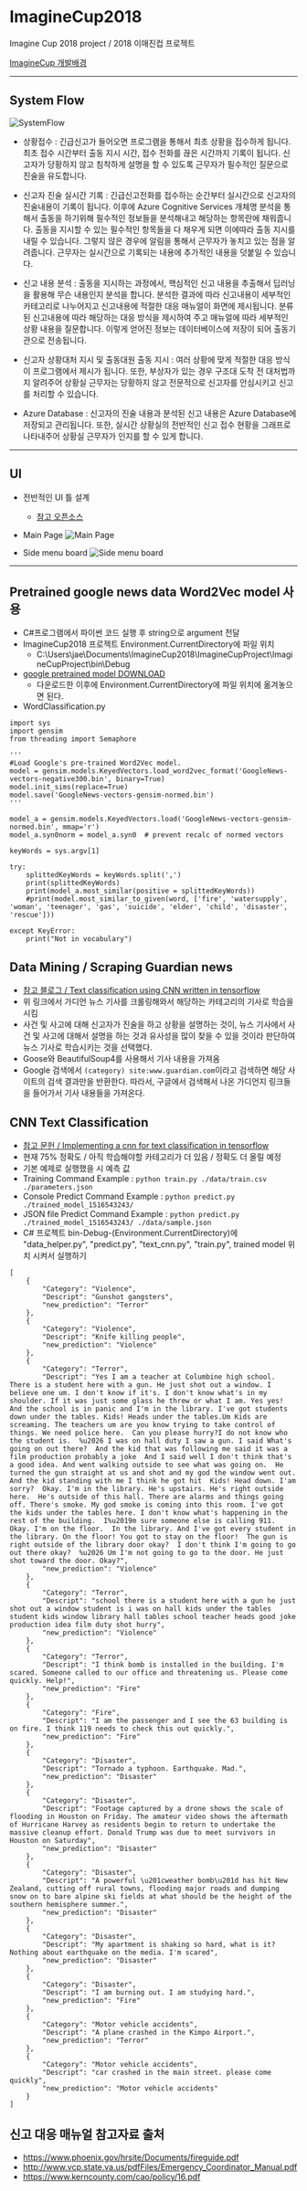 # ImagineCup2018
Imagine Cup 2018 project / 2018 이매진컵 프로젝트

[ImagineCup 개발배경](https://github.com/ninetyfivejae/ImagineCup2018/wiki/Imagine-Cup-2018-%EC%95%84%EC%9D%B4%EB%94%94%EC%96%B4-%EC%A0%95%EB%A6%AC)

---

## System Flow

![SystemFlow](http://cfile3.uf.tistory.com/image/99D489435A6C151B2A36E4)

- 상황접수 : 긴급신고가 들어오면 프로그램을 통해서 최초 상황을 접수하게 됩니다. 최초 접수 시간부터 출동 지시 시간, 접수 전화를 끊은 시간까지 기록이 됩니다. 신고자가 당황하지 않고 침착하게 설명을 할 수 있도록 근무자가 필수적인 질문으로 진술을 유도합니다.

- 신고자 진술 실시간 기록 : 긴급신고전화를 접수하는 순간부터 실시간으로 신고자의 진술내용이 기록이 됩니다. 이후에 Azure Cognitive Services 개체명 분석을 통해서 출동을 하기위해 필수적인 정보들을 분석해내고 해당하는 항목란에 채워줍니다. 출동을 지시할 수 있는 필수적인 항목들을 다 채우게 되면 이에따라 출동 지시를 내릴 수 있습니다. 그렇지 않은 경우에 알림을 통해서 근무자가 놓치고 있는 점을 알려줍니다. 근무자는 실시간으로 기록되는 내용에 추가적인 내용을 덧붙일 수 있습니다.

- 신고 내용 분석 : 출동을 지시하는 과정에서, 핵심적인 신고 내용을 추출해서 딥러닝을 활용해 무슨 내용인지 분석을 합니다. 분석한 결과에 따라 신고내용이 세부적인 카테고리로 나누어지고 신고내용에 적절한 대응 매뉴얼이 화면에 제시됩니다. 분류된 신고내용에 따라 해당하는 대응 방식을 제시하여 주고 매뉴얼에 따라 세부적인 상황 내용을 질문합니다. 이렇게 얻어진 정보는 데이터베이스에 저장이 되어 출동기관으로 전송됩니다.

- 신고자 상황대처 지시 및 출동대원 출동 지시 : 여러 상황에 맞게 적절한 대응 방식이 프로그램에서 제시가 됩니다. 또한, 부상자가 있는 경우 구조대 도착 전 대처법까지 알려주어 상황실 근무자는 당황하지 않고 전문적으로 신고자를 안심시키고 신고를 처리할 수 있습니다.

- Azure Database : 신고자의 진술 내용과 분석된 신고 내용은 Azure Database에 저장되고 관리됩니다. 또한, 실시간 상황실의 전반적인 신고 접수 현황을 그래프로 나타내주어 상황실 근무자가 인지를 할 수 있게 합니다.

---

## UI
- 전반적인 UI 틀 설계
	- [참고 오픈소스](https://github.com/Abel13/AnimatedMenu1)

- Main Page
![Main Page](http://cfile30.uf.tistory.com/image/99BAE5415A560AE2285DCE)

- Side menu board
![Side menu board](http://cfile28.uf.tistory.com/image/99FBF5335A560B1703F8BA)

---

## Pretrained google news data Word2Vec model 사용
- C#프로그램에서 파이썬 코드 실행 후 string으로 argument 전달
- ImagineCup2018 프로젝트 Environment.CurrentDirectory에 파일 위치
	- C:\Users\jae\Documents\ImagineCup2018\ImagineCupProject\ImagineCupProject\bin\Debug
- [google pretrained model DOWNLOAD](https://drive.google.com/file/d/0B7XkCwpI5KDYNlNUTTlSS21pQmM/edit)
	- 다운로드한 이후에 Environment.CurrentDirectory에 파일 위치에 옮겨놓으면 된다.
- WordClassification.py
```
import sys
import gensim
from threading import Semaphore

'''
#Load Google's pre-trained Word2Vec model.
model = gensim.models.KeyedVectors.load_word2vec_format('GoogleNews-vectors-negative300.bin', binary=True)
model.init_sims(replace=True)
model.save('GoogleNews-vectors-gensim-normed.bin')
'''

model_a = gensim.models.KeyedVectors.load('GoogleNews-vectors-gensim-normed.bin', mmap='r')
model_a.syn0norm = model_a.syn0  # prevent recalc of normed vectors

keyWords = sys.argv[1]

try:
    splittedKeyWords = keyWords.split(',')
    print(splittedKeyWords)
    print(model_a.most_similar(positive = splittedKeyWords))
    #print(model.most_similar_to_given(word, ['fire', 'watersupply', 'woman', 'teenager', 'gas', 'suicide', 'elder', 'child', 'disaster', 'rescue']))

except KeyError:
    print("Not in vocabulary")
```

## Data Mining / Scraping Guardian news

- [참고 블로그 / Text classification using CNN written in tensorflow](http://manishankert.blogspot.kr/2017/04/text-classification-using-cnn-writte-in.html)
- 위 링크에서 가디언 뉴스 기사를 크롤링해와서 해당하는 카테고리의 기사로 학습을 시킴
- 사건 및 사고에 대해 신고자가 진술을 하고 상황을 설명하는 것이, 뉴스 기사에서 사건 및 사고에 대해서 설명을 하는 것과 유사성을 많이 찾을 수 있을 것이라 판단하여 뉴스 기사로 학습시키는 것을 선택했다.
- Goose와 BeautifulSoup4를 사용해서 기사 내용을 가져옴
- Google 검색에서 ```(category) site:www.guardian.com```이라고 검색하면 해당 사이트의 검색 결과만을 반환한다. 따라서, 구글에서 검색해서 나온 가디언지 링크들을 들어가서 기사 내용들을 가져온다.

## CNN Text Classification
- [참고 문헌 / Implementing a cnn for text classification in tensorflow](http://www.wildml.com/2015/12/implementing-a-cnn-for-text-classification-in-tensorflow/) 
- 현재 75% 정확도 / 아직 학습해야할 카테고리가 더 있음 / 정확도 더 올릴 예정
- 기본 예제로 실행했을 시 예측 값
- Training Command Example : ```python train.py ./data/train.csv ./parameters.json```
- Console Predict Command Example : ```python predict.py ./trained_model_1516543243/```
- JSON file Predict Command Example : ```python predict.py ./trained_model_1516543243/ ./data/sample.json```
- C# 프로젝트 bin-Debug-(Environment.CurrentDirectory)에 "data_helper.py", "predict.py", "text_cnn.py", "train.py", trained model 위치 시켜서 실행하기
```
[
    {
        "Category": "Violence",
        "Descript": "Gunshot gangsters",
        "new_prediction": "Terror"
    },
    {
        "Category": "Violence",
        "Descript": "Knife killing people",
        "new_prediction": "Violence"
    },
    {
        "Category": "Terror",
        "Descript": "Yes I am a teacher at Columbine high school. There is a student here with a gun. He just shot out a window. I believe one um. I don't know if it's. I don't know what's in my shoulder. If it was just some glass he threw or what I am. Yes yes! And the school is in panic and I'm in the library. I've got students down under the tables. Kids! Heads under the tables.Um Kids are screaming. The teachers um are you know trying to take control of things. We need police here.  Can you please hurry?I do not know who the student is.  %u2026 I was on hall duty I saw a gun. I said What's going on out there?  And the kid that was following me said it was a film production probably a joke  And I said well I don't think that's a good idea. And went walking outside to see what was going on.  He turned the gun straight at us and shot and my god the window went out. And the kid standing with me I think he got hit  Kids! Head down. I'am sorry?  Okay. I'm in the library. He's upstairs. He's right outside here.  He's outside of this hall. There are alarms and things going off. There's smoke. My god smoke is coming into this room. I've got the kids under the tables here. I don't know what's happening in the rest of the building.  I%u2019m sure someone else is calling 911.  Okay. I'm on the floor.  In the library. And I've got every student in the library. On the floor! You got to stay on the floor!  The gun is right outside of the library door okay?  I don't think I'm going to go out there okay?  %u2026 Um I'm not going to go to the door. He just shot toward the door. Okay?",
        "new_prediction": "Violence"
    },
    {
        "Category": "Terror",
        "Descript": "school there is a student here with a gun he just shot out a window student is i was on hall kids under the tables student kids window library hall tables school teacher heads good joke production idea film duty shot hurry",
        "new_prediction": "Violence"
    },
    {
        "Category": "Terror",
        "Descript": "I think bomb is installed in the building. I'm scared. Someone called to our office and threatening us. Please come quickly. Help!",
        "new_prediction": "Fire"
    },
    {
        "Category": "Fire",
        "Descript": "I am the passenger and I see the 63 building is on fire. I think 119 needs to check this out quickly.",
        "new_prediction": "Fire"
    },
    {
        "Category": "Disaster",
        "Descript": "Tornado a typhoon. Earthquake. Mad.",
        "new_prediction": "Disaster"
    },
    {
        "Category": "Disaster",
        "Descript": "Footage captured by a drone shows the scale of flooding in Houston on Friday. The amateur video shows the aftermath of Hurricane Harvey as residents begin to return to undertake the massive cleanup effort. Donald Trump was due to meet survivors in Houston on Saturday",
        "new_prediction": "Disaster"
    },
    {
        "Category": "Disaster",
        "Descript": "A powerful \u201cweather bomb\u201d has hit New Zealand, cutting off rural towns, flooding major roads and dumping snow on to bare alpine ski fields at what should be the height of the southern hemisphere summer.",
        "new_prediction": "Disaster"
    },
    {
        "Category": "Disaster",
        "Descript": "My apartment is shaking so hard, what is it? Nothing about earthquake on the media. I'm scared",
        "new_prediction": "Disaster"
    },
    {
        "Category": "Disaster",
        "Descript": "I am burning out. I am studying hard.",
        "new_prediction": "Fire"
    },
    {
        "Category": "Motor vehicle accidents",
        "Descript": "A plane crashed in the Kimpo Airport.",
        "new_prediction": "Terror"
    },
    {
        "Category": "Motor vehicle accidents",
        "Descript": "car crashed in the main street. please come quickly",
        "new_prediction": "Motor vehicle accidents"
    }
]
```

## 신고 대응 매뉴얼 참고자료 출처
- https://www.phoenix.gov/hrsite/Documents/fireguide.pdf
- http://www.vcp.state.va.us/pdfFiles/Emergency_Coordinator_Manual.pdf
- https://www.kerncounty.com/cao/policy/16.pdf
